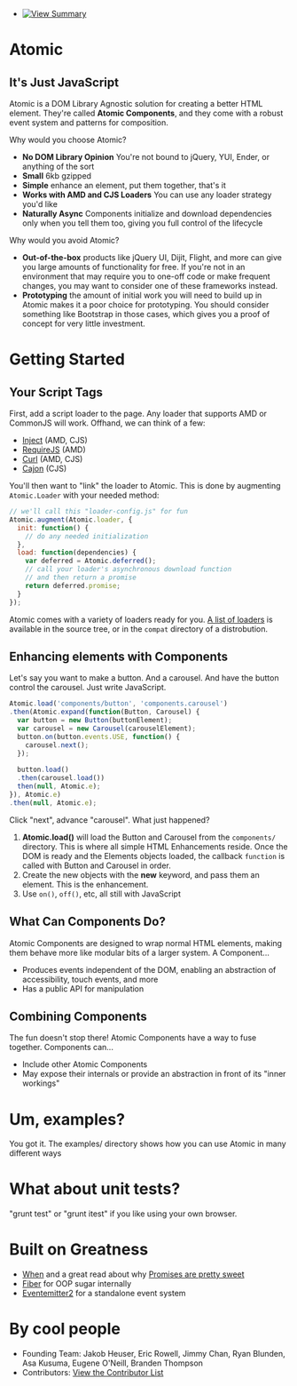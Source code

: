 * [![View Summary](https://secure.travis-ci.org/jakobo/atomic.png?branch=master)](http://travis-ci.org/#!/jakobo/atomic/branches)

# Atomic
## It's Just JavaScript

Atomic is a DOM Library Agnostic solution for creating a better HTML element. They're called **Atomic Components**, and they come with a robust event system and patterns for composition.

Why would you choose Atomic?
* **No DOM Library Opinion** You're not bound to jQuery, YUI, Ender, or anything of the sort
* **Small** 6kb gzipped
* **Simple** enhance an element, put them together, that's it
* **Works with AMD and CJS Loaders** You can use any loader strategy you'd like
* **Naturally Async** Components initialize and download dependencies only when you tell them too, giving you full control of the lifecycle

Why would you avoid Atomic?
* **Out-of-the-box** products like jQuery UI, Dijit, Flight, and more can give you large amounts of functionality for free. If you're not in an environment that may require you to one-off code or make frequent changes, you may want to consider one of these frameworks instead.
* **Prototyping** the amount of initial work you will need to build up in Atomic makes it a poor choice for prototyping. You should consider something like Bootstrap in those cases, which gives you a proof of concept for very little investment.

# Getting Started
## Your Script Tags

First, add a script loader to the page. Any loader that supports AMD or CommonJS will work. Offhand, we can think of a few:

* [Inject](http://www.injectjs.com) (AMD, CJS)
* [RequireJS](http://www.requirejs.org) (AMD)
* [Curl](https://github.com/cujojs/curl) (AMD, CJS)
* [Cajon](https://github.com/requirejs/cajon) (CJS)

You'll then want to "link" the loader to Atomic. This is done by augmenting `Atomic.Loader` with your needed method:

```js
// we'll call this "loader-config.js" for fun
Atomic.augment(Atomic.loader, {
  init: function() {
    // do any needed initialization
  },
  load: function(dependencies) {
    var deferred = Atomic.deferred();
    // call your loader's asynchronous download function
    // and then return a promise
    return deferred.promise;
  }
});
````

Atomic comes with a variety of loaders ready for you. [A list of loaders](./tree/master/src/compat/loaders) is available in the source tree, or in the `compat` directory of a distrobution.

## Enhancing elements with Components

Let's say you want to make a button. And a carousel. And have the button control the carousel. Just write JavaScript.

```js
Atomic.load('components/button', 'components.carousel')
.then(Atomic.expand(function(Button, Carousel) {
  var button = new Button(buttonElement);
  var carousel = new Carousel(carouselElement);
  button.on(button.events.USE, function() {
    carousel.next();
  });
  
  button.load()
  .then(carousel.load())
  then(null, Atomic.e);
}), Atomic.e)
.then(null, Atomic.e);
```

Click "next", advance "carousel". What just happened?

1. **Atomic.load()** will load the Button and Carousel from the `components/` directory. This is where all simple HTML Enhancements reside. Once the DOM is ready and the Elements objects loaded, the callback `function` is called with Button and Carousel in order.
2. Create the new objects with the **new** keyword, and pass them an element. This is the enhancement.
3. Use `on()`, `off()`, etc, all still with JavaScript

## What Can Components Do?

Atomic Components are designed to wrap normal HTML elements, making them behave more like modular bits of a larger system. A Component...

* Produces events independent of the DOM, enabling an abstraction of accessibility, touch events, and more
* Has a public API for manipulation

## Combining Components

The fun doesn't stop there! Atomic Components have a way to fuse together. Components can...

* Include other Atomic Components
* May expose their internals or provide an abstraction in front of its "inner workings"

# Um, examples?
You got it. The examples/ directory shows how you can use Atomic in many different ways

# What about unit tests?
"grunt test" or "grunt itest" if you like using your own browser.

# Built on Greatness
* [When](https://github.com/cujojs/when) and a great read about why [Promises are pretty sweet](https://gist.github.com/domenic/3889970)
* [Fiber](https://github.com/linkedin/Fiber) for OOP sugar internally
* [Eventemitter2](https://github.com/hij1nx/EventEmitter2) for a standalone event system

# By cool people
* Founding Team: Jakob Heuser, Eric Rowell, Jimmy Chan, Ryan Blunden, Asa Kusuma, Eugene O'Neill, Branden Thompson
* Contributors: [View the Contributor List](https://github.com/Jakobo/atomic/contributors)